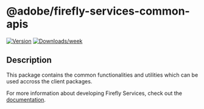 # @adobe/firefly-services-common-apis

[![Version](https://img.shields.io/npm/v/@adobe/firefly-services-common-apis.svg)](https://npmjs.org/package/@adobe/firefly-services-common-apis)
[![Downloads/week](https://img.shields.io/npm/dw/@adobe/firefly-services-common-apis.svg)](https://npmjs.org/package/@adobe/firefly-services-common-apis)

## Description

This package contains the common functionalities and utilities which can be used accross the client packages.

For more information about developing Firefly Services, check out the [documentation](https://developer.adobe.com/firefly-services/).
